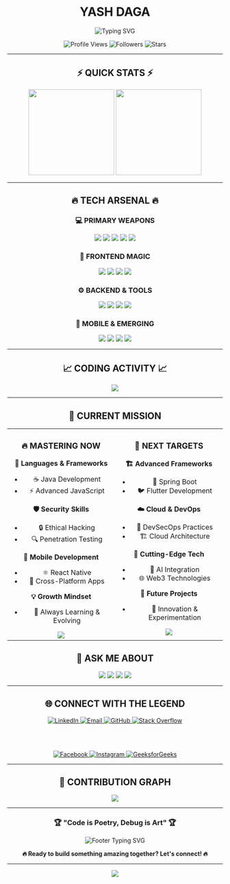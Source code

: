 <div align="center">
  
# **YASH DAGA**

<img src="https://readme-typing-svg.herokuapp.com?font=Orbitron&size=40&pause=1000&color=00D9FF&center=true&vCenter=true&width=600&height=100&lines=SOFTWARE+DEVELOPER;TYPESCRIPT+MASTER;REACT+SPECIALIST;MOBILE+APP+ENTHUSIAST;ALWAYS+INNOVATING" alt="Typing SVG" />

<p align="center">
  <img src="https://komarev.com/ghpvc/?username=yashdaga17&label=Profile%20Views&color=00d9ff&style=for-the-badge" alt="Profile Views" />
  <img src="https://img.shields.io/github/followers/yashdaga17?label=Followers&style=for-the-badge&color=00d9ff" alt="Followers" />
  <img src="https://img.shields.io/github/stars/yashdaga17?label=Stars&style=for-the-badge&color=00d9ff" alt="Stars" />
</p>

</div>

---

<div align="center">

## ⚡ **QUICK STATS** ⚡

<img height="200" src="https://github-readme-stats.vercel.app/api?username=yashdaga17&show_icons=true&theme=radical&hide_border=true&bg_color=0D1117&title_color=00D9FF&icon_color=00D9FF&text_color=FFFFFF" />
<img height="200" src="https://github-readme-streak-stats.herokuapp.com/?user=yashdaga17&theme=radical&hide_border=true&background=0D1117&stroke=00D9FF&ring=00D9FF&fire=FF6B6B&currStreakLabel=00D9FF" />

</div>

---

<div align="center">

## 🔥 **TECH ARSENAL** 🔥

### **💻 PRIMARY WEAPONS**
<p>
<img src="https://img.shields.io/badge/TypeScript-007ACC?style=for-the-badge&logo=typescript&logoColor=white&labelColor=000000" />
<img src="https://img.shields.io/badge/React-20232A?style=for-the-badge&logo=react&logoColor=61DAFB&labelColor=000000" />
<img src="https://img.shields.io/badge/Next.js-000000?style=for-the-badge&logo=nextdotjs&logoColor=white" />
<img src="https://img.shields.io/badge/JavaScript-F7DF1E?style=for-the-badge&logo=javascript&logoColor=black&labelColor=000000" />
<img src="https://img.shields.io/badge/Java-ED8B00?style=for-the-badge&logo=java&logoColor=white&labelColor=000000" />
</p>

### **🎨 FRONTEND MAGIC**
<p>
<img src="https://img.shields.io/badge/HTML5-E34F26?style=for-the-badge&logo=html5&logoColor=white&labelColor=000000" />
<img src="https://img.shields.io/badge/CSS3-1572B6?style=for-the-badge&logo=css3&logoColor=white&labelColor=000000" />
<img src="https://img.shields.io/badge/Tailwind_CSS-38B2AC?style=for-the-badge&logo=tailwind-css&logoColor=white&labelColor=000000" />
<img src="https://img.shields.io/badge/Figma-F24E1E?style=for-the-badge&logo=figma&logoColor=white&labelColor=000000" />
</p>

### **⚙️ BACKEND & TOOLS**
<p>
<img src="https://img.shields.io/badge/Node.js-43853D?style=for-the-badge&logo=node.js&logoColor=white&labelColor=000000" />
<img src="https://img.shields.io/badge/MySQL-00000F?style=for-the-badge&logo=mysql&logoColor=white&labelColor=FF6B00" />
<img src="https://img.shields.io/badge/Git-F05032?style=for-the-badge&logo=git&logoColor=white&labelColor=000000" />
<img src="https://img.shields.io/badge/Google_Cloud-4285F4?style=for-the-badge&logo=google-cloud&logoColor=white&labelColor=000000" />
</p>

### **📱 MOBILE & EMERGING**
<p>
<img src="https://img.shields.io/badge/Android-3DDC84?style=for-the-badge&logo=android&logoColor=white&labelColor=000000" />
<img src="https://img.shields.io/badge/Unity-000000?style=for-the-badge&logo=unity&logoColor=white" />
<img src="https://img.shields.io/badge/Arduino-00979D?style=for-the-badge&logo=Arduino&logoColor=white&labelColor=000000" />
<img src="https://img.shields.io/badge/Photoshop-31A8FF?style=for-the-badge&logo=Adobe%20Photoshop&logoColor=white&labelColor=000000" />
</p>

</div>

---

<div align="center">

## 📈 **CODING ACTIVITY** 📈

<img src="https://github-readme-stats.vercel.app/api/top-langs/?username=yashdaga17&layout=compact&theme=radical&hide_border=true&bg_color=0D1117&title_color=00D9FF&text_color=FFFFFF" />

</div>

---
<div align="center">
  
## 🎯 **CURRENT MISSION**

<div align="center">

<table>
<tr>
<td width="50%" valign="top" align="center">

### 🔥 **MASTERING NOW**

**🌟 Languages & Frameworks**
- ☕ Java Development
- ⚡ Advanced JavaScript

**🛡️ Security Skills**
- 🔒 Ethical Hacking
- 🔍 Penetration Testing

**📱 Mobile Development**
- ⚛️ React Native
- 📲 Cross-Platform Apps

**💡 Growth Mindset**
- 🧠 Always Learning & Evolving

<img src="https://img.shields.io/badge/Status-In%20Progress-FF6B6B?style=for-the-badge&logo=target&logoColor=white&labelColor=000000" />

</td>
<td width="50%" valign="top" align="center">

### 🚀 **NEXT TARGETS**

**🏗️ Advanced Frameworks**
- 🍃 Spring Boot
- 🐦 Flutter Development

**☁️ Cloud & DevOps**
- 🔧 DevSecOps Practices
- 🏗️ Cloud Architecture

**🤖 Cutting-Edge Tech**
- 🧠 AI Integration
- 🌐 Web3 Technologies

**🎯 Future Projects**
- 🚀 Innovation & Experimentation

<img src="https://img.shields.io/badge/Status-Coming%20Soon-00D9FF?style=for-the-badge&logo=rocket&logoColor=white&labelColor=000000" />

</td>
</tr>
</table>

</div>
</div>

<div align="center">

## 💬 **ASK ME ABOUT**

<img src="https://img.shields.io/badge/🎌 Anime-FF6B9D?style=for-the-badge&logoColor=white&labelColor=000000" />
<img src="https://img.shields.io/badge/📺 TV Shows-4ECDC4?style=for-the-badge&logoColor=white&labelColor=000000" />
<img src="https://img.shields.io/badge/💻 Coding-00D9FF?style=for-the-badge&logoColor=white&labelColor=000000" />
<img src="https://img.shields.io/badge/🎮 Tech Trends-FF6B6B?style=for-the-badge&logoColor=white&labelColor=000000" />

</div>

---

<div align="center">

## 🌐 **CONNECT WITH THE LEGEND**

<a href="https://www.linkedin.com/in/yashdaga17/">
  <img src="https://img.shields.io/badge/LinkedIn-0077B5?style=for-the-badge&logo=linkedin&logoColor=white&labelColor=000000" alt="LinkedIn"/>
</a>
<a href="mailto:dagayash17@gmail.com">
  <img src="https://img.shields.io/badge/Email-D14836?style=for-the-badge&logo=gmail&logoColor=white&labelColor=000000" alt="Email"/>
</a>
<a href="https://github.com/YashDaga17">
  <img src="https://img.shields.io/badge/GitHub-100000?style=for-the-badge&logo=github&logoColor=white&labelColor=000000" alt="GitHub"/>
</a>
<a href="https://stackoverflow.com/users/16731093/yash-daga-20bce7323">
  <img src="https://img.shields.io/badge/Stack_Overflow-FE7A16?style=for-the-badge&logo=stack-overflow&logoColor=white&labelColor=000000" alt="Stack Overflow"/>
</a>

<br><br>

<a href="https://www.facebook.com/yash.daga.357">
  <img src="https://img.shields.io/badge/Facebook-1877F2?style=for-the-badge&logo=facebook&logoColor=white&labelColor=000000" alt="Facebook"/>
</a>
<a href="https://www.instagram.com/_yash_17_/">
  <img src="https://img.shields.io/badge/Instagram-E4405F?style=for-the-badge&logo=instagram&logoColor=white&labelColor=000000" alt="Instagram"/>
</a>
<a href="https://auth.geeksforgeeks.org/user/dagayash17/profile">
  <img src="https://img.shields.io/badge/GeeksforGeeks-298D46?style=for-the-badge&logo=geeksforgeeks&logoColor=white&labelColor=000000" alt="GeeksforGeeks"/>
</a>

</div>

---

<div align="center">

## 🎨 **CONTRIBUTION GRAPH**

<img src="https://github-readme-activity-graph.vercel.app/graph?username=yashdaga17&theme=react-dark&hide_border=true&bg_color=0D1117&color=00D9FF&line=00D9FF&point=FFFFFF" />

</div>

---

<div align="center">

### 🏆 **"Code is Poetry, Debug is Art"** 🏆

<img src="https://readme-typing-svg.herokuapp.com?font=Fira+Code&pause=1000&color=00D9FF&center=true&vCenter=true&width=600&lines=💡+Open+to+Collaborations;🚀+Always+Building+Something+Cool;🎯+Turning+Ideas+into+Reality;⚡+Let's+Create+the+Future+Together!" alt="Footer Typing SVG" />

<br>

**🔥 Ready to build something amazing together? Let's connect! 🔥**

</div>

---

<div align="center">
  <img src="https://capsule-render.vercel.app/api?type=waving&color=gradient&customColorList=6,11,20&height=150&section=footer&text=Thanks%20for%20Visiting!&fontSize=42&fontColor=ffffff&animation=twinkling&fontAlignY=75"/>
</div>
